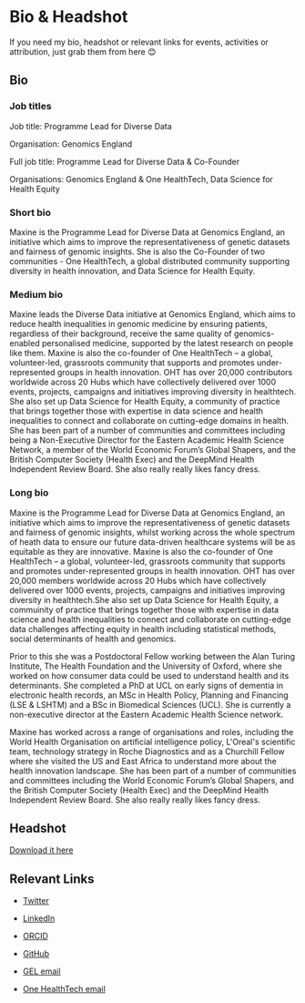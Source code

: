 # Bio & Headshot 

If you need my bio, headshot or relevant links for events, activities or attribution, just grab them from here 😊

## Bio 

### Job titles

Job title: Programme Lead for Diverse Data

Organisation: Genomics England

Full job title: Programme Lead for Diverse Data & Co-Founder

Organisations: Genomics England & One HealthTech, Data Science for Health Equity

### Short bio
Maxine is the Programme Lead for Diverse Data at Genomics England, an initiative which aims to improve the representativeness of genetic datasets and fairness of genomic insights. She is also the Co-Founder of two communities - One HealthTech, a global distributed community supporting diversity in health innovation, and Data Science for Health Equity. 

### Medium bio
Maxine leads the Diverse Data initiative at Genomics England, which aims to reduce health inequalities in genomic medicine by ensuring patients, regardless of their background, receive the same quality of genomics-enabled personalised medicine, supported by the latest research on people like them. Maxine is also the co-founder of One HealthTech – a global, volunteer-led, grassroots community that supports and promotes under-represented groups in health innovation. OHT has over 20,000 contributors worldwide across 20 Hubs which have collectively delivered over 1000 events, projects, campaigns and initiatives improving diversity in healthtech. She also set up Data Science for Health Equity, a community of practice that brings together those with expertise in data science and health inequalities to connect and collaborate on cutting-edge domains in health. She has been part of a number of communities and committees including being a Non-Executive Director for the Eastern Academic Health Science Network, a member of the World Economic Forum’s Global Shapers, and the British Computer Society (Health Exec) and the DeepMind Health Independent Review Board. She also really really likes fancy dress.


### Long bio 
Maxine is the Programme Lead for Diverse Data at Genomics England, an initiative which aims to improve the representativeness of genetic datasets and fairness of genomic insights, whilst working across the whole spectrum of heath data to ensure our future data-driven healthcare systems will be as equitable as they are innovative. Maxine is also the co-founder of One HealthTech – a global, volunteer-led, grassroots community that supports and promotes under-represented groups in health innovation. OHT has over 20,000 members worldwide across 20 Hubs which have collectively delivered over 1000 events, projects, campaigns and initiatives improving diversity in healthtech.She also set up Data Science for Health Equity, a commuinity of practice that brings together those with expertise in data science and health inequalities to connect and collaborate on cutting-edge data challenges affecting equity in health including statistical methods, social determinants of health and genomics.

Prior to this she was a Postdoctoral Fellow working between the Alan Turing Institute, The Health Foundation and the University of Oxford, where she worked on how consumer data could be used to understand health and its determinants. She completed a PhD at UCL on early signs of dementia in electronic health records, an MSc in Health Policy, Planning and Financing (LSE & LSHTM) and a BSc in Biomedical Sciences (UCL). She is currently a non-executive director at the Eastern Academic Health Science network.

Maxine has worked across a range of organisations and roles, including the World Health Organisation on artificial intelligence policy, L'Oreal's scientific team, technology strategy in Roche Diagnostics and as a Churchill Fellow where she visited the US and East Africa to understand more about the health innovation landscape. She has been part of a number of communities and committees including the World Economic Forum’s Global Shapers, and the British Computer Society (Health Exec) and the DeepMind Health Independent Review Board. She also really really likes fancy dress.

## Headshot

[Download it here](https://raw.githubusercontent.com/maximacki/headshot-bio/master/Maxine%20Mackintosh%20Headshot.jpg)

## Relevant Links

- [Twitter](https://twitter.com/Maxi_Macki)
- [LinkedIn](https://www.linkedin.com/in/maxinemackintosh/)
- [ORCID](https://orcid.org/0000-0003-3740-1302)
- [GitHub](https://github.com/maximacki)

- [GEL email](mailto:maxine.mackintosh@genomicsengland.co.uk)
- [One HealthTech email](mailto:maxine@onehealthtech.com)
